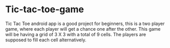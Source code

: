 
# Tic-tac-toe-game
Tic Tac Toe android app is a good project for beginners, this is a two player game, where each player will get a chance one after the other. This game will be having a grid of 3 X 3 with a total of 9 cells. The players are supposed to fill each cell alternatively.
